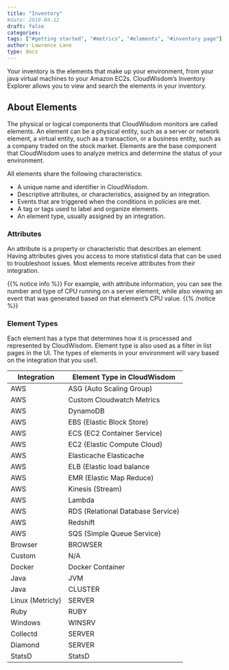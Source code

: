 ```yaml
---
title: "Inventory"
#date: 2018-04-12
draft: false
categories:
tags: ["#getting started", "#metrics", "#elements", "#inventory page"]
author: Lawrence Lane
type: docs
---
```


Your inventory is the elements that make up your environment, from your java virtual machines to your Amazon EC2s. CloudWisdom’s Inventory Explorer allows you to view and search the elements in your inventory.

## About Elements
The physical or logical components that CloudWisdom monitors are called elements. An element can be a physical entity, such as a server or network element, a virtual entity, such as a transaction, or a business entity, such as a company traded on the stock market. Elements are the base component that CloudWisdom uses to analyze metrics and determine the status of your environment.

All elements share the following characteristics:

- A unique name and identifier in CloudWisdom.
- Descriptive attributes, or characteristics, assigned by an integration.
- Events that are triggered when the conditions in policies are met.
- A tag or tags used to label and organize elements.
- An element type, usually assigned by an integration.

### Attributes

An attribute is a property or characteristic that describes an element. Having attributes gives you access to more statistical data that can be used to troubleshoot issues. Most elements receive attributes from their integration.

{{% notice info %}}
For example, with attribute information, you can see the number and type of CPU running on a server element, while also viewing an event that was generated based on that element’s CPU value.
{{% /notice %}}

### Element Types

Each element has a type that determines how it is processed and represented by CloudWisdom. Element type is also used as a filter in list pages in the UI. The types of elements in your environment will vary based on the integration that you use<superscript>1</superscript>.

| Integration      | Element Type in CloudWisdom       |
|------------------|-----------------------------------|
| AWS              | ASG (Auto Scaling Group)          |
| AWS              | Custom Cloudwatch Metrics         |
| AWS              | DynamoDB                          |
| AWS              | EBS (Elastic Block Store)         |
| AWS              | ECS (EC2 Container Service)       |
| AWS              | EC2 (Elastic Compute Cloud)       |
| AWS              | Elasticache Elasticache           |
| AWS              | ELB (Elastic load balance         |
| AWS              | EMR (Elastic Map Reduce)          |
| AWS              | Kinesis (Stream)                  |
| AWS              | Lambda                            |
| AWS              | RDS (Relational Database Service) |
| AWS              | Redshift                          |
| AWS              | SQS (Simple Queue Service)        |
| Browser          | BROWSER                           |
| Custom           | N/A                               |
| Docker           | Docker Container                  |
| Java             | JVM                               |
| Java             | CLUSTER                           |
| Linux (Metricly) | SERVER                            |
| Ruby             | RUBY                              |
| Windows          | WINSRV                            |
| Collectd         | SERVER                            |
| Diamond          | SERVER                            |
| StatsD           | StatsD                            |

